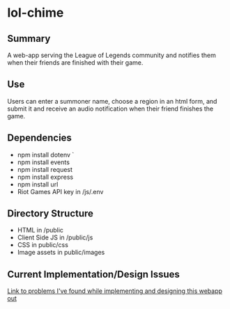 # lol-chime
Summary
--------
A web-app serving the League of Legends community and notifies them when their friends are finished with their game. 
  
Use
--------
Users can enter a summoner name, choose a region in an html form, and submit it and receive an audio notification when their friend finishes the game.

Dependencies
--------

*   npm install dotenv `
*   npm install events
*   npm install request
*   npm install express
*   npm install url
*   Riot Games API key in /js/.env
   
Directory Structure
--------
*   HTML in /public
*   Client Side JS in /public/js
*   CSS in public/css
*   Image assets in public/images

Current Implementation/Design Issues
--------
[Link to problems I've found while implementing and designing this webapp out](docs/issues.md)
